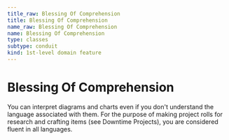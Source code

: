 ```yaml
---
title_raw: Blessing Of Comprehension
title: Blessing Of Comprehension
name_raw: Blessing Of Comprehension
name: Blessing Of Comprehension
type: classes
subtype: conduit
kind: 1st-level domain feature
---
```


# Blessing Of Comprehension

You can interpret diagrams and charts even if you don't understand the language associated with them. For the purpose of making project rolls for research and crafting items (see Downtime Projects), you are considered fluent in all languages.
